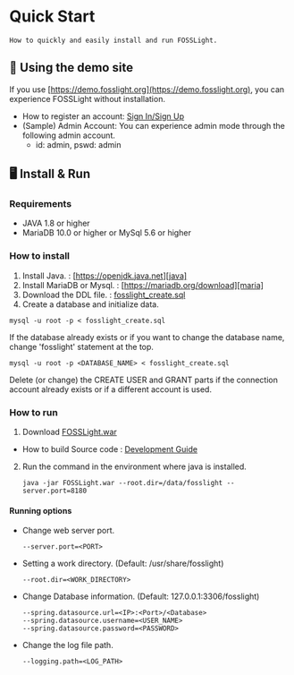 # Quick Start
```note
How to quickly and easily install and run FOSSLight.
```

## 🔆 Using the demo site
If you use [https://demo.fosslight.org](https://demo.fosslight.org), you can experience FOSSLight without installation.
- How to register an account: [Sign In/Sign Up](2_try/1_sign.md)
- (Sample) Admin Account: You can experience admin mode through the following admin account.
    - id: admin, pswd: admin

## 🖥️ Install  & Run
### Requirements
- JAVA 1.8 or higher
- MariaDB 10.0 or higher or MySql 5.6 or higher

### How to install
1. Install Java. : [https://openjdk.java.net][java]
2. Install MariaDB or Mysql. : [https://mariadb.org/download][maria]
3. Download the DDL file. : [fosslight_create.sql][sql]
4. Create a database and initialize data.
```
mysql -u root -p < fosslight_create.sql
```
If the database already exists or if you want to change the database name, change 'fosslight' statement at the top.
```
mysql -u root -p <DATABASE_NAME> < fosslight_create.sql
```
Delete (or change) the CREATE USER and GRANT parts if the connection account already exists or if a different account is used.

[java]: https://openjdk.java.net
[sql]: https://github.com/fosslight/fosslight/blob/main/install/db/fosslight_create.sql
[maria]: https://mariadb.org/download

### How to run
1. Download [FOSSLight.war][war]
- How to build Source code : [Development Guide](../learn/1_developer.md)

2. Run the command in the environment where java is installed.
    ```
    java -jar FOSSLight.war --root.dir=/data/fosslight --server.port=8180
    ```

[war]: https://github.com/fosslight/fosslight/releases

#### Running options
- Change web server port.
    ```
    --server.port=<PORT>
    ```
- Setting a work directory. (Default: /usr/share/fosslight)
    ```
    --root.dir=<WORK_DIRECTORY>
    ```
- Change Database information. (Default: 127.0.0.1:3306/fosslight)
    ```
    --spring.datasource.url=<IP>:<Port>/<Database>
    --spring.datasource.username=<USER_NAME>
    --spring.datasource.password=<PASSWORD>
    ```
- Change the log file path.
    ```
    --logging.path=<LOG_PATH>
    ```
